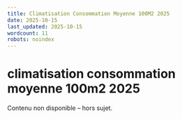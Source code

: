 ```yaml
---
title: Climatisation Consommation Moyenne 100M2 2025
date: 2025-10-15
last_updated: 2025-10-15
wordcount: 11
robots: noindex
---
```


# climatisation consommation moyenne 100m2 2025

Contenu non disponible – hors sujet.